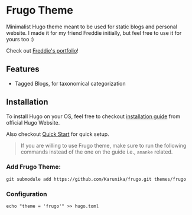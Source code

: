 # Frugo Theme

Minimalist Hugo theme meant to be used for static blogs and personal website. I made it for my friend Freddie initially, but feel free to use it for yours too :)

Check out [Freddie's portfolio](https://github.com/wickedjargon/)!

## Features

- Tagged Blogs, for taxonomical categorization

## Installation

To install Hugo on your OS, feel free to checkout [installation guide](https://gohugo.io/installation/) from official Hugo Website.

Also checkout [Quick Start](https://gohugo.io/getting-started/quick-start/) for quick setup.

> If you are willing to use Frugo theme, make sure to run the following commands instead of the one on the guide i.e., `ananke` related.

### Add Frugo Theme:

```
git submodule add https://github.com/Karunika/frugo.git themes/frugo
```

### Configuration

```
echo "theme = 'frugo'" >> hugo.toml
```
